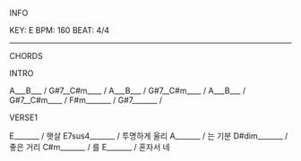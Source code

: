 INFO

KEY: E
BPM: 160
BEAT: 4/4

---
CHORDS

INTRO

A___B___ / 
G#7__C#m____ / 
A___B___ / 
G#7__C#m____ / 
A___B___ / 
G#7__C#m____ / 
F#m_______ / 
G#7_______ / 

VERSE1

E_______ / 햇살
E7sus4_______ / 투명하게 울리
A_______ / 는 기분
D#dim_______ / 좋은 거리
C#m_______ / 를
E_______ / 혼자서 네
